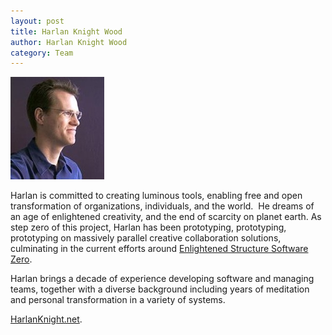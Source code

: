 ```yaml
--- 
layout: post
title: Harlan Knight Wood
author: Harlan Knight Wood
category: Team
---
```


<a href="/Harlan_Knight_Wood">
		<img width="150" height="164" src="/IMG/harlan.jpg" class="thumbnail-post alignleft wp-post-image" alt="Harlan Knight Wood" title="Harlan Knight Wood" />	</a>
		
Harlan is committed to creating luminous tools, enabling free and open transformation of organizations, individuals, and the world.  He dreams of an age of enlightened creativity, and the end of scarcity on planet earth.  As step zero of this project, Harlan has been prototyping, prototyping, prototyping on massively parallel creative collaboration solutions, culminating in the current efforts around [Enlightened Structure Software Zero][].  

Harlan brings a decade of experience developing software and managing teams, together with a diverse background including years of meditation and personal transformation in a variety of systems. 

<a class="readmore" href="http://www.harlanknight.net" target="_blank"><span>HarlanKnight.net</span></a>.



[Enlightened Structure Software Zero]: /Software_Zero